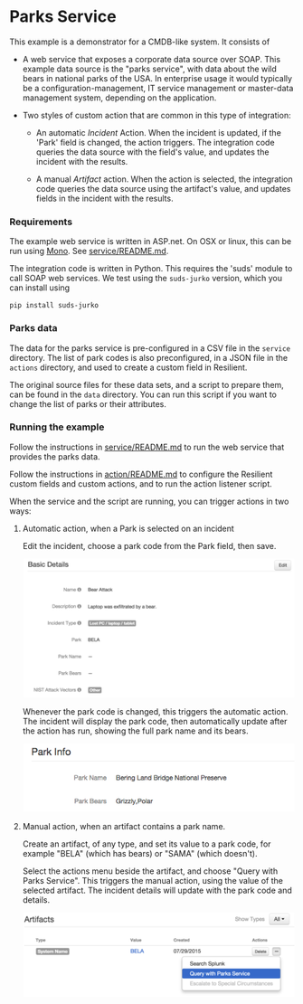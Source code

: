# Parks Service

This example is a demonstrator for a CMDB-like system.  It consists of

- A web service that exposes a corporate data source over SOAP.
  This example data source is the "parks service", with data about
  the wild bears in national parks of the USA.  In enterprise usage
  it would typically be a configuration-management, IT service management
  or master-data management system, depending on the application.

- Two styles of custom action that are common in this type of integration:

  - An automatic *Incident* Action.  When the incident is updated, if the
    'Park' field is changed, the action triggers.  The integration code
    queries the data source with the field's value, and updates the incident
    with the results.

  - A manual *Artifact* action.  When the action is selected,
    the integration code queries the data source using the artifact's
    value, and updates fields in the incident with the results.



### Requirements

The example web service is written in ASP.net.  On OSX or linux, this can be run
using [Mono](http://www.mono-project.com).  See [service/README.md](service/README.md).

The integration code is written in Python.  This requires the 'suds' module
to call SOAP web services.  We test using the `suds-jurko` version, which
you can install using

    pip install suds-jurko


### Parks data

The data for the parks service is pre-configured in a CSV file in the `service`
directory.  The list of park codes is also preconfigured, in a JSON file in the
`actions` directory, and used to create a custom field in Resilient.

The original source files for these data sets, and a script to prepare them,
can be found in the `data` directory.  You can run this script if you want to
change the list of parks or their attributes.


### Running the example

Follow the instructions in [service/README.md](service/README.md) to run the
web service that provides the parks data.

Follow the instructions in [action/README.md](action/README.md) to configure the
Resilient custom fields and custom actions, and to run the action listener script.

When the service and the script are running, you can trigger
actions in two ways:

1. Automatic action, when a Park is selected on an incident

   Edit the incident, choose a park code from the Park field, then save.

   ![Parks field populated](documentation/park_selected.png)

   Whenever the park code is changed, this triggers the automatic action.
   The incident will display the park code, then automatically update
   after the action has run, showing the full park name and its bears.

   ![Parks data populated](documentation/park_info.png)

2. Manual action, when an artifact contains a park name.

   Create an artifact, of any type, and set its value to a park code,
   for example "BELA" (which has bears) or "SAMA" (which doesn't).

   Select the actions menu beside the artifact, and choose "Query with Parks Service".
   This triggers the manual action, using the value of the selected artifact.
   The incident details will update with the park code and details.

   ![Parks artifact](documentation/artifact.png)
